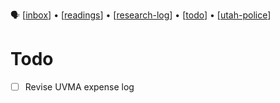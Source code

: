 🗣 [[inbox]] • [[readings]] • [[research-log]] • [[todo]] • [[utah-police]]

# Todo

- [ ] Revise UVMA expense log

[//begin]: # "Autogenerated link references for markdown compatibility"
[inbox]: inbox "Inbox"
[readme]: readme "🗣"
[readings]: readings "readings"
[research-log]: research-log "Research Log: 2017-"
[todo]: todo "Todo"
[utah-police]: utah-police "Utah Police"
[//end]: # "Autogenerated link references"
